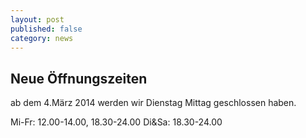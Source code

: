 ```yaml
---
layout: post
published: false
category: news
---
```


## Neue Öffnungszeiten

ab dem 4.März 2014 werden wir Dienstag Mittag geschlossen haben.

Mi-Fr: 12.00-14.00, 18.30-24.00
Di&Sa: 18.30-24.00

